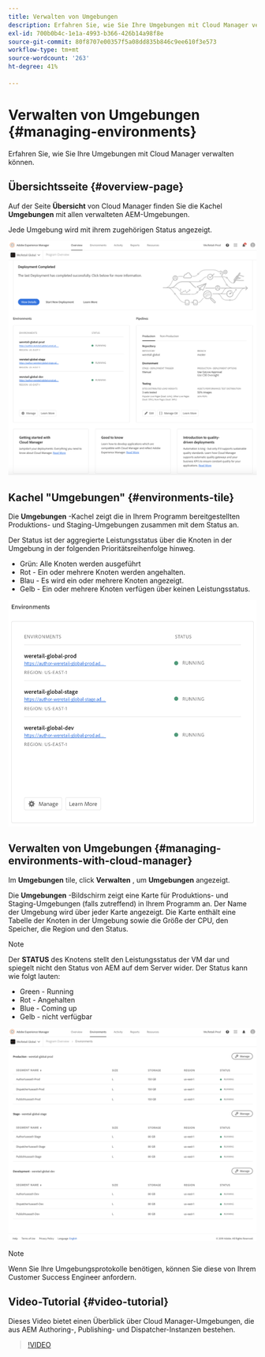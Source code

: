 ```yaml
---
title: Verwalten von Umgebungen
description: Erfahren Sie, wie Sie Ihre Umgebungen mit Cloud Manager verwalten können.
exl-id: 700b0b4c-1e1a-4993-b366-426b14a98f8e
source-git-commit: 80f8707e00357f5a08dd835b846c9ee610f3e573
workflow-type: tm+mt
source-wordcount: '263'
ht-degree: 41%

---
```



# Verwalten von Umgebungen {#managing-environments}

Erfahren Sie, wie Sie Ihre Umgebungen mit Cloud Manager verwalten können.

## Übersichtsseite {#overview-page}

Auf der Seite **Übersicht** von Cloud Manager finden Sie die Kachel **Umgebungen** mit allen verwalteten AEM-Umgebungen.

Jede Umgebung wird mit ihrem zugehörigen Status angezeigt.

![Übersichtsseite](/help/assets/Manage-Environ-Overview.png)

## Kachel &quot;Umgebungen&quot; {#environments-tile}

Die **Umgebungen** -Kachel zeigt die in Ihrem Programm bereitgestellten Produktions- und Staging-Umgebungen zusammen mit dem Status an.

Der Status ist der aggregierte Leistungsstatus über die Knoten in der Umgebung in der folgenden Prioritätsreihenfolge hinweg.

* Grün: Alle Knoten werden ausgeführt
* Rot - Ein oder mehrere Knoten werden angehalten.
* Blau - Es wird ein oder mehrere Knoten angezeigt.
* Gelb - Ein oder mehrere Knoten verfügen über keinen Leistungsstatus.

![Umgebungskachel](/help/assets/Environments-card-new.png)

## Verwalten von Umgebungen {#managing-environments-with-cloud-manager}

Im **Umgebungen** tile, click **Verwalten** , um **Umgebungen** angezeigt.

Die **Umgebungen** -Bildschirm zeigt eine Karte für Produktions- und Staging-Umgebungen (falls zutreffend) in Ihrem Programm an. Der Name der Umgebung wird über jeder Karte angezeigt. Die Karte enthält eine Tabelle der Knoten in der Umgebung sowie die Größe der CPU, den Speicher, die Region und den Status.

>[!NOTE]
>
>Der **STATUS** des Knotens stellt den Leistungsstatus der VM dar und spiegelt nicht den Status von AEM auf dem Server wider. Der Status kann wie folgt lauten:

* Green - Running
* Rot - Angehalten
* Blue - Coming up
* Gelb - nicht verfügbar

![Registerkarte Umgebungen](/help/assets/Environments-tab.png)

>[!NOTE]
>
>Wenn Sie Ihre Umgebungsprotokolle benötigen, können Sie diese von Ihrem Customer Success Engineer anfordern.

## Video-Tutorial {#video-tutorial}

Dieses Video bietet einen Überblick über Cloud Manager-Umgebungen, die aus AEM Authoring-, Publishing- und Dispatcher-Instanzen bestehen.

>[!VIDEO](https://video.tv.adobe.com/v/26318/)
